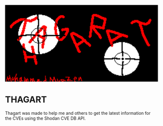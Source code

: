 <img src="https://github.com/MuhammadMuazen/thagarat/blob/main/assets/Mainimage.png" width ="800px"/>

# THAGART

Thagart was made to help me and others to get the latest information for the CVEs using the Shodan CVE DB API.
